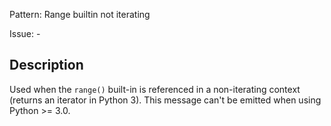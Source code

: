 Pattern: Range builtin not iterating

Issue: -

## Description

Used when the `range()` built-in is referenced in a non-iterating context (returns an iterator in Python 3). This message can't be emitted when using Python >= 3.0.